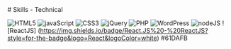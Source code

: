 <div>

</div>
# Skills - Technical

![HTML5](https://img.shields.io/badge/HTML5-%23E34F26?style=for-the-badge&logo=HTML5&logoColor=white)
![javaScript](https://img.shields.io/badge/javaScript-%23F7DF1E?style=for-the-badge&logo=javaScript&logoColor=white)
![CSS3](https://img.shields.io/badge/CSS3-%231572B6?style=for-the-badge&logo=CSS3&logoColor=white)
![jQuery](https://img.shields.io/badge/jQuery-%230769AD?style=for-the-badge&logo=jQuery&logoColor=white)
![PHP](https://img.shields.io/badge/PHP-%23777BB4?style=for-the-badge&logo=PHP&logoColor=white)
![WordPress](https://img.shields.io/badge/WordPress-%2321759B?style=for-the-badge&logo=Wordpress&logoColor=white)
![nodeJS](https://img.shields.io/badge/NodeJS-%23339933?style=for-the-badge&logo=Node.js&logoColor=white)
![ReactJS] (https://img.shields.io/badge/React.JS%20-%20ReactJS?style=for-the-badge&logo=React&logoColor=white)
#61DAFB
